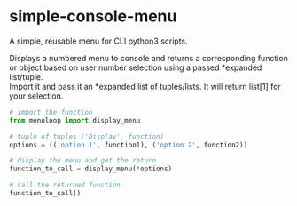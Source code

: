 # simple-console-menu
A simple, reusable menu for CLI python3 scripts.

Displays a numbered menu to console and returns a corresponding function or object based on user number selection using a passed *expanded list/tuple.  
Import it and pass it an *expanded list of tuples/lists. It will return list[1] for your selection.

```py
# import the function
from menuloop import display_menu

# tuple of tuples ('Display', function)
options = (('option 1', function1), ('option 2', function2))

# display the menu and get the return
function_to_call = display_menu(*options)

# call the returned function
function_to_call()
```
